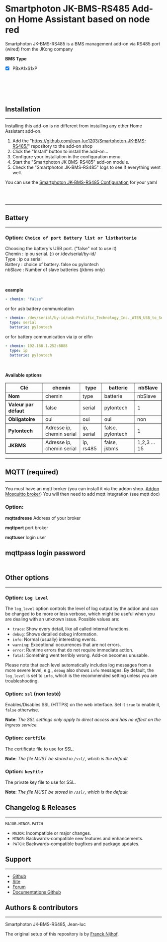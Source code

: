 # Smartphoton JK-BMS-RS485 Add-on Home Assistant based on node red

Smartphoton JK-BMS-RS485 is a BMS management add-on via RS485 port (wired) from the JKong company

**BMS Type**
* [x] PBxA1xS1xP

<br /><br />
---
## Installation
---

Installing this add-on is no different from installing any other Home Assistant add-on.

1. Add the "https://github.com/jean-luc1203/Smartphoton-JK-BMS-RS485/" repository to the add-on shop
1. Click the "Install" button to install the add-on...
1. Configure your installation in the configuration menu.
1. Start the "Smartphoton JK-BMS-RS485" add-on module.
1. Check the "Smartphoton JK-BMS-RS485" logs to see if everything went well.

You can use the [Smartphoton JK-BMS-RS485 Configuration][addon-config] for your yaml

<br /><br />


---
## Battery
---

### Option: `Choice of port Battery list or listbatterie`
Choosing the battery's USB port. ("false" not to use it)<br />
Chemin : ip ou serial. (<ip>:<port>) or /dev/serial/by-id/<serial name><br />
Type : ip ou serial<br />
Battery : choice of battery. false ou pylontech<br />
nbSlave : Number of slave batteries (jkbms only)


<br /><br />
**example**
```yaml
- chemin: "false"
```
or for usb battery communication

```yaml
- chemin: /dev/serial/by-id/usb-Prolific_Technology_Inc._ATEN_USB_to_Serial_Bridge_EQDPb115818-if00-port0
  type: serial
  batterie: pylontech
```

or for battery communication via ip or elfin

```yaml
- chemin: 192.168.1.252:8888
  type: ip
  batterie: pylontech
```

<br /><br />
**Available options**

<table style="width:100%; border-collapse: collapse;" border="1">
  <thead>
    <tr>
      <th>Clé</th>
      <th>chemin</th>
      <th>type</th>
      <th>batterie</th>
      <th>nbSlave</th>
    </tr>
  </thead>
  <tbody>
    <tr>
      <td><strong>Nom</strong></td>
      <td>chemin</td>
      <td>type</td>
      <td>batterie</td>
      <td>nbSlave</td>
    </tr>
    <tr>
      <td><strong>Valeur par défaut</strong></td>
      <td>false</td>
      <td>serial</td>
      <td>pylontech</td>
      <td>1</td>
    </tr>
    <tr>
      <td><strong>Obligatoire</strong></td>
      <td>oui</td>
      <td>oui</td>
      <td>oui</td>
      <td>non</td>
    </tr>
    <tr>
      <td><strong>Pylontech</strong></td>
      <td>Adresse ip, chemin serial</td>
      <td>ip, serial</td>
      <td>false, pylontech</td>
      <td>1</td>
    </tr>
    <tr>
      <td><strong>JKBMS</strong></td>
      <td>Adresse ip, chemin serial</td>
      <td>ip, rs485</td>
      <td>false, jkbms</td>
      <td>1,2,3 ... 15</td>
    </tr>
  </tbody>
</table>


---
## MQTT (required)
---
You must have an mqtt broker (you can install it via the addon shop. [Addon Mosquitto broker][addon-mqtt])
You will then need to add mqtt integration (see mqtt doc)


### Option:
**mqttadresse** Address of your broker

**mqttport** port broker

**mqttuser** login user

**mqttpass** login password
<br /><br />
---
## Other options
---
### Option: `Log Level`
The `log_level` option controls the level of log output by the addon and can
be changed to be more or less verbose, which might be useful when you are
dealing with an unknown issue. Possible values are:

- `trace`: Show every detail, like all called internal functions.
- `debug`: Shows detailed debug information.
- `info`: Normal (usually) interesting events.
- `warning`: Exceptional occurrences that are not errors.
- `error`: Runtime errors that do not require immediate action.
- `fatal`: Something went terribly wrong. Add-on becomes unusable.

Please note that each level automatically includes log messages from a
more severe level, e.g., `debug` also shows `info` messages. By default,
the `log_level` is set to `info`, which is the recommended setting unless
you are troubleshooting.

### Option: `ssl` (non testé)

Enables/Disables SSL (HTTPS) on the web interface.
Set it `true` to enable it, `false` otherwise.

**Note**: _The SSL settings only apply to direct access and has no effect
on the Ingress service._

### Option: `certfile`

The certificate file to use for SSL.

**Note**: _The file MUST be stored in `/ssl/`, which is the default_

### Option: `keyfile`

The private key file to use for SSL.

**Note**: _The file MUST be stored in `/ssl/`, which is the default_


## Changelog & Releases
---

`MAJOR.MINOR.PATCH`

- `MAJOR`: Incompatible or major changes.
- `MINOR`: Backwards-compatible new features and enhancements.
- `PATCH`: Backwards-compatible bugfixes and package updates.


## Support
---
- [Github][depot-mqtt]
- [Site][site]
- [Forum][forum]
- [Documentations Github][documentation]


## Authors & contributors
---
Smartphoton JK-BMS-RS485, Jean-luc

The original setup of this repository is by [Franck Nijhof][frenck].




[addon-badge]: https://my.home-assistant.io/badges/supervisor_addon.svg
[addon-licence]: https://domosimple.eu/licence.php
[addon-config]: http://domosimple.eu/onduleur/
[addon]: https://my.home-assistant.io/redirect/supervisor_addon/?addon=a0d7b954_nodered&repository_url=https%3A%2F%2Fgithub.com%2Fhassio-addons%2Frepository
[addon-mqtt]: https://my.home-assistant.io/redirect/supervisor_addon/?addon=core_mosquitto&repository_url=https%3A%2F%2Fgithub.com%2Fhassio-addons%2Frepository
[depot-mqtt]: https://github.com/jean-luc1203/smartphoton-ha-addon/
[site]: https://smartphoton.fr/
[forum]: http://domosimple.eu/forum/
[documentation]: https://github.com/jean-luc1203/Smartphoton-Documentation
[alpine-packages]: https://pkgs.alpinelinux.org/packages
[contributors]: https://github.com/hassio-addons/addon-node-red/graphs/contributors
[discord-ha]: https://discord.gg/c5DvZ4e
[discord]: https://discord.me/hassioaddons
[forum]: https://community.home-assistant.io/t/home-assistant-community-add-on-node-red/55023?u=frenck
[frenck]: https://github.com/frenck
[issue]: https://github.com/hassio-addons/addon-node-red/issues
[node-red-nodes]: https://flows.nodered.org/?type=node&num_pages=1
[nodered-docs]: https://nodered.org/docs
[nodered]: https://nodered.org
[npm-packages]: https://www.npmjs.com
[reddit]: https://reddit.com/r/homeassistant
[releases]: https://github.com/hassio-addons/addon-node-red/releases
[semver]: http://semver.org/spec/v2.0.0.htm
